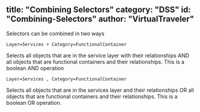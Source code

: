 title: "Combining Selectors"
category: "DSS"
id: "Combining-Selectors"
author: "VirtualTraveler"
---
Selectors can be combined in two ways

```Layer=Services + Category=FunctionalContainer```

Selects all objects that are in the service layer with their relationships AND all objects that are functional containers and their relationships. This is a boolean AND operation

```Layer=Services , Category=FunctionalContainer```

Selects all objects that are in the services layer and their relationships OR all objects that are functional containers and their relationships. This is a boolean OR operation.
